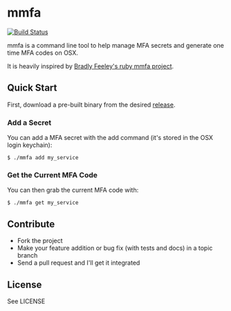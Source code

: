 # mmfa

[![Build Status](https://travis-ci.org/thbishop/mmfa.png?branch=master)](https://travis-ci.org/thbishop/mmfa)

mmfa is a command line tool to help manage MFA secrets and generate one time MFA codes on OSX.

It is heavily inspired by [Bradly Feeley's ruby mmfa project](https://github.com/bradly/mmfa).

## Quick Start

First, download a pre-built binary from the desired [release](https://github.com/thbishop/mmfa/releases).

### Add a Secret

You can add a MFA secret with the add command (it's stored in the OSX login keychain):

```
$ ./mmfa add my_service
```

### Get the Current MFA Code

You can then grab the current MFA code with:

```
$ ./mmfa get my_service
```

## Contribute
* Fork the project
* Make your feature addition or bug fix (with tests and docs) in a topic branch
* Send a pull request and I'll get it integrated

## License
See LICENSE

